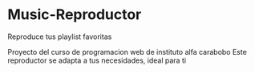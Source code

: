 # Music-Reproductor
Reproduce tus playlist favoritas

Proyecto del curso de programacion web de instituto alfa carabobo
Este reproductor se adapta a tus necesidades, ideal para ti
